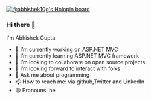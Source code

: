 [![@abhishek10g's Holopin board](https://holopin.io/api/user/board?user=abhishek10g)](https://holopin.io/@abhishek10g)
### Hi there 👋
I'm Abhishek Gupta
- 🔭 I’m currently working on ASP.NET MVC
- 🌱 I’m currently learning ASP.NET MVC framework
- 👯 I’m looking to collaborate on open source projects
- 🤔 I’m looking forward to interact with folks
- 💬 Ask me about programming 
- 📫 How to reach me: via github,Twitter and LinkedIn 
- 😄 Pronouns: he




